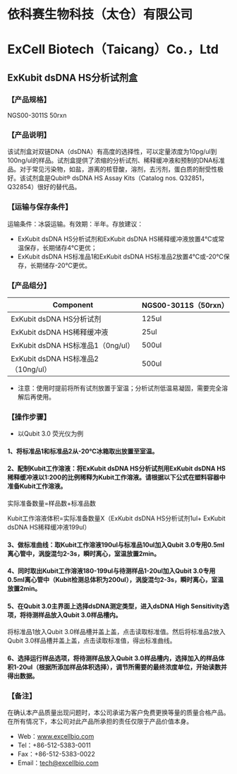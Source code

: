 # 依科赛生物科技（太仓）有限公司
# ExCell Biotech（Taicang）Co.，Ltd
## ExKubit dsDNA HS分析试剂盒
### 【产品规格】
NGS00-3011S 50rxn
### 【产品说明】
该试剂盒对双链DNA（dsDNA）有高度的选择性，可以定量浓度为10pg/ul到100ng/ul的样品。试剂盒提供了浓缩的分析试剂、稀释缓冲液和预制的DNA标准品。对于常见污染物，如盐，游离的核苷酸，溶剂，去污剂，蛋白质的耐受性极好。该试剂盒是Qubit® dsDNA HS Assay Kits（Catalog nos. Q32851，Q32854）很好的替代品。
### 【运输与保存条件】
运输条件：冰袋运输。有效期：半年。存放建议：

- ExKubit dsDNA HS分析试剂和ExKubit dsDNA HS稀释缓冲液放置4℃或常温保存，长期储存4℃更优；
- ExKubit dsDNA HS标准品1和ExKubit dsDNA HS标准品2放置4℃或-20℃保存，长期储存-20℃更优。
### 【产品组分】
|Component|NGS00-3011S（50rxn）
|-|-|
|ExKubit dsDNA HS分析试剂|125ul
|ExKubit dsDNA HS稀释缓冲液|25ul
|ExKubit dsDNA HS标准品1（0ng/ul）|500ul
|ExKubit dsDNA HS标准品2（10ng/ul）|500ul
- 注意：使用时提前将所有试剂放置于室温；分析试剂低温易凝固，需要完全溶解后再使用。
### 【操作步骤】
- 以Qubit 3.0 荧光仪为例
#### 1、将标准品1和标准品2从-20℃冰箱取出放置至室温。
#### 2、配制Kubit工作溶液：将ExKubit dsDNA HS分析试剂用ExKubit dsDNA HS稀释缓冲液以1:200的比例稀释为Kubit工作溶液。请根据以下公式在塑料容器中准备Kubit工作溶液。
实际准备数量=样品数+标准品数

Kubit工作溶液体积=实际准备数量X（ExKubit dsDNA HS分析试剂1ul+ ExKubit dsDNA HS稀释缓冲液199ul）
#### 3、做标准曲线：取Kubit工作溶液190ul与标准品10ul加入Qubit 3.0专用0.5ml离心管中，涡旋混匀2-3s，瞬时离心，室温放置2min。
#### 4、同时取出Kubit工作溶液180-199ul与待测样品1-20ul加入Qubit 3.0专用0.5ml离心管中（Kubit检测总体积为200ul），涡旋混匀2-3s，瞬时离心，室温放置2min。
#### 5、在Qubit 3.0主界面上选择dsDNA测定类型，进入dsDNA High Sensitivity选项，将待测样品放入Qubit 3.0样品槽内。
将标准品1放入Qubit 3.0样品槽并盖上盖，点击读取标准值。然后将标准品2放入Qubit 3.0样品槽并盖上盖，点击读取标准值，得出标准曲线。
#### 6、选择运行样品选项，将待测样品放入Qubit 3.0样品槽内，选择加入的样品体积1-20ul（根据所添加样品体积选择），调节所需要的最终浓度单位，开始读数并得出数据。
### 【备注】
在确认本产品质量出现问题时，本公司承诺为客户免费更换等量的质量合格产品。在所有情况下，本公司对此产品所承担的责任仅限于产品价值本身。
- Web：www.excellbio.com
- Tel：+86-512-5383-0011
- Fax：+86-512-5383-0022
- Email：tech@excellbio.com
